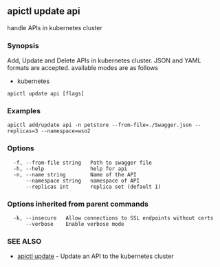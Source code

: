 ## apictl update api

handle APIs in kubernetes cluster 

### Synopsis

Add, Update and Delete APIs in kubernetes cluster. JSON and YAML formats are accepted.
available modes are as follows
* kubernetes

```
apictl update api [flags]
```

### Examples

```
apictl add/update api -n petstore --from-file=./Swagger.json --replicas=3 --namespace=wso2
```

### Options

```
  -f, --from-file string   Path to swagger file
  -h, --help               help for api
  -n, --name string        Name of the API
      --namespace string   namespace of API
      --replicas int       replica set (default 1)
```

### Options inherited from parent commands

```
  -k, --insecure   Allow connections to SSL endpoints without certs
      --verbose    Enable verbose mode
```

### SEE ALSO

* [apictl update](apictl_update.md)	 - Update an API to the kubernetes cluster

